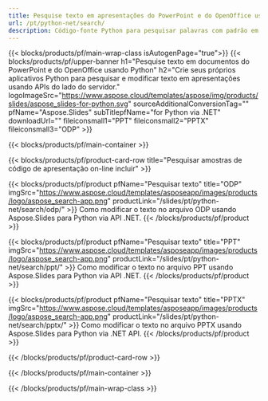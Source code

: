 ```yaml
---
title: Pesquise texto em apresentações do PowerPoint e do OpenOffice usando Python
url: /pt/python-net/search/
description: Código-fonte Python para pesquisar palavras com padrão em apresentações do PowerPoint e OpenOffice™
---
```


{{< blocks/products/pf/main-wrap-class isAutogenPage="true">}}
{{< blocks/products/pf/upper-banner h1="Pesquise texto em documentos do PowerPoint e do OpenOffice usando Python" h2="Crie seus próprios aplicativos Python para pesquisar e modificar texto em apresentações usando APIs do lado do servidor." logoImageSrc="https://www.aspose.cloud/templates/aspose/img/products/slides/aspose_slides-for-python.svg" sourceAdditionalConversionTag="" pfName="Aspose.Slides" subTitlepfName="for Python via .NET" downloadUrl="" fileiconsmall1="PPT" fileiconsmall2="PPTX" fileiconsmall3="ODP" >}}

{{< blocks/products/pf/main-container >}}

{{< blocks/products/pf/product-card-row title="Pesquisar amostras de código de apresentação on-line incluir" >}}

{{< blocks/products/pf/product pfName="Pesquisar texto" title="ODP" imgSrc="https://www.aspose.cloud/templates/asposeapp/images/products/logo/aspose_search-app.png" productLink="/slides/pt/python-net/search/odp/" >}}
Como modificar o texto no arquivo ODP usando Aspose.Slides para Python via API .NET.
{{< /blocks/products/pf/product >}}

{{< blocks/products/pf/product pfName="Pesquisar texto" title="PPT" imgSrc="https://www.aspose.cloud/templates/asposeapp/images/products/logo/aspose_search-app.png" productLink="/slides/pt/python-net/search/ppt/" >}}
Como modificar o texto no arquivo PPT usando Aspose.Slides para Python via API .NET.
{{< /blocks/products/pf/product >}}

{{< blocks/products/pf/product pfName="Pesquisar texto" title="PPTX" imgSrc="https://www.aspose.cloud/templates/asposeapp/images/products/logo/aspose_search-app.png" productLink="/slides/pt/python-net/search/pptx/" >}}
Como modificar o texto no arquivo PPTX usando Aspose.Slides para Python via .NET API.
{{< /blocks/products/pf/product >}}



{{< /blocks/products/pf/product-card-row >}}

{{< /blocks/products/pf/main-container >}}
    
{{< /blocks/products/pf/main-wrap-class >}}